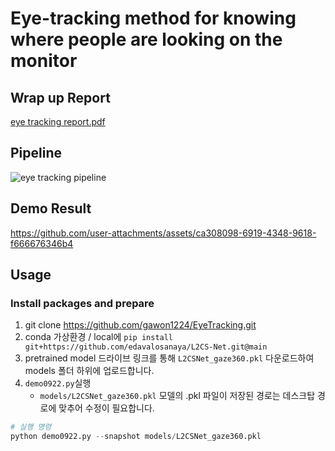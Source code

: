 # Eye-tracking method for knowing where people are looking on the monitor
## Wrap up Report
[eye tracking report.pdf](https://github.com/user-attachments/files/17470304/eye.tracking.report.pdf)

## Pipeline
![eye tracking pipeline](https://github.com/user-attachments/assets/2ff796d5-0ff7-4f22-b6f0-9455c1d725ce)

## Demo Result
https://github.com/user-attachments/assets/ca308098-6919-4348-9618-f666676346b4

## Usage
### Install packages and prepare 
1. git clone https://github.com/gawon1224/EyeTracking.git
2. conda 가상환경 / local에 `pip install git+https://github.com/edavalosanaya/L2CS-Net.git@main`
3. pretrained model 드라이브 링크를 통해 `L2CSNet_gaze360.pkl` 다운로드하여 models 폴더 하위에 업로드합니다.
4. `demo0922.py`실행
    - `models/L2CSNet_gaze360.pkl` 모델의 .pkl 파일이 저장된 경로는 데스크탑 경로에 맞추어 수정이 필요합니다.
```python
# 실행 명령
python demo0922.py --snapshot models/L2CSNet_gaze360.pkl
```
